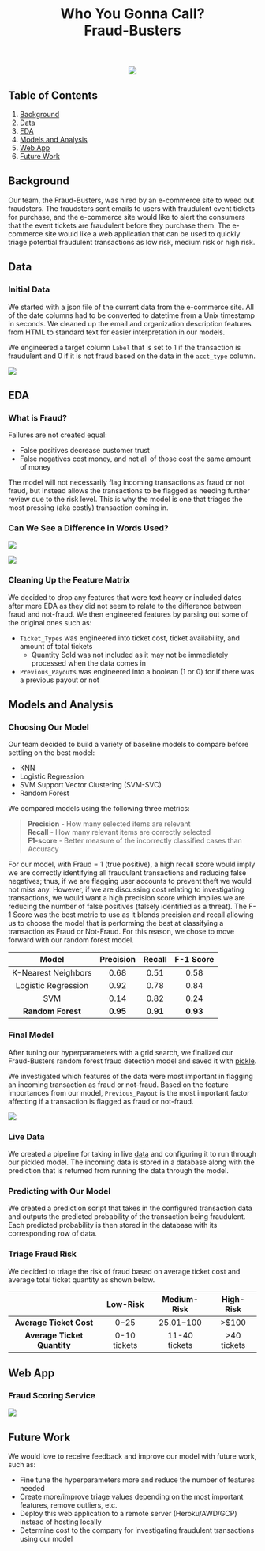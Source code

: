 <div align="center">  
<header>
    <h1>Who You Gonna Call?<br>
    Fraud-Busters</h1>
  </header>
<div align='left'>  

<div align="center"> 
<img src="images/Fraud-Busters.png" class="center">
<div align='left'> 


## Table of Contents
1. [Background](#background)
2. [Data](#data)
3. [EDA](#eda)
4. [Models and Analysis](#models-and-analysis)
5. [Web App](#web-app)
6. [Future Work](#future-work)

## Background

Our team, the Fraud-Busters, was hired by an e-commerce site to weed out fraudsters. The fraudsters sent emails to users with fraudulent event tickets for purchase, and the e-commerce site would like to alert the consumers that the event tickets are fraudulent before they purchase them. The e-commerce site would like a web application that can be used to quickly triage potential fraudulent transactions as low risk, medium risk or high risk.   


## Data  

### Initial Data
We started with a json file of the current data from the e-commerce site. All of the date columns had to be converted to datetime from a Unix timestamp in seconds. We cleaned up the email and organization description features from HTML to standard text for easier interpretation in our models.  

We engineered a target column ```Label``` that is set to 1 if the transaction is fraudulent and 0 if it is not fraud based on the data in the ```acct_type``` column. 

![](images/num_fraud.svg)

## EDA

### What is Fraud?  

Failures are not created equal:
-  False positives decrease customer trust
-  False negatives cost money, and not all of those cost the same amount of money

The model will not necessarily flag incoming transactions as fraud or not fraud, but instead allows the transactions to be flagged as needing further review due to the risk level. This is why the model is one that triages the most pressing (aka costly) transaction coming in.

### Can We See a Difference in Words Used?

![](images/notfraud_words.svg)  

![](images/fraud_words.svg)  

### Cleaning Up the Feature Matrix

We decided to drop any features that were text heavy or included dates after more EDA as they did not seem to relate to the difference between fraud and not-fraud. We then engineered features by parsing out some of the original ones such as:
-  ```Ticket_Types``` was engineered into ticket cost, ticket availability, and amount of total tickets
    - Quantity Sold was not included as it may not be immediately processed when the data comes in
-  ```Previous_Payouts``` was engineered into a boolean (1 or 0) for if there was a previous payout or not

## Models and Analysis

### Choosing Our Model
Our team decided to build a variety of baseline models to compare before settling on the best model:
- KNN
- Logistic Regression
- SVM Support Vector Clustering (SVM-SVC)
- Random Forest

We compared models using the following three metrics:
> **Precision** - How many selected items are relevant  
> **Recall** - How many relevant items are correctly selected  
> **F1-score** - Better measure of the incorrectly classified cases than Accuracy

For our model, with Fraud = 1 (true positive), a high recall score would imply we are correctly identifying all fraudulant transactions and reducing false negatives; thus, if we are flagging user accounts to prevent theft we would not miss any. However, if we are discussing cost relating to investigating transactions, we would want a high precision score which implies we are reducing the number of false positives (falsely identified as a threat). The F-1 Score was the best metric to use as it blends precision and recall allowing us to choose the model that is performing the best at classifying a transaction as Fraud or Not-Fraud. For this reason, we chose to move forward with our random forest model. 

<div align="center">   

| **Model** | **Precision** |  **Recall** | **F-1 Score** |  
| :------: | :--------: | :-------: | :---------: |  
|K-Nearest Neighbors | 0.68 | 0.51 | 0.58 |  
| Logistic Regression | 0.92 | 0.78 |  0.84 |  
| SVM | 0.14| 0.82| 0.24 |  
|**Random Forest** | **0.95** | **0.91** |**0.93** |   

<div align='left'>  


### Final Model

After tuning our hyperparameters with a grid search, we finalized our Fraud-Busters random forest fraud detection model and saved it with [pickle](src/bestRTModel.pkl). 

We investigated which features of the data were most important in flagging an incoming transaction as fraud or not-fraud. Based on the feature importances from our model, ```Previous_Payout``` is the most important factor affecting if a transaction is flagged as fraud or not-fraud. 

![](images/rf_featureimportance.svg)
### Live Data
We created a pipeline for taking in live [data](http://galvanize-case-study-on-fraud.herokuapp.com/data_point) and configuring it to run through our pickled model. The incoming data is stored in a database along with the prediction that is returned from running the data through the model. 

### Predicting with Our Model

We created a prediction script that takes in the configured transaction data and outputs the predicted probability of the transaction being fraudulent. Each predicted probability is then stored in the database with its corresponding row of data.

### Triage Fraud Risk

We decided to triage the risk of fraud based on average ticket cost and average total ticket quantity as shown below. 

<div align="center">    

|     | **Low-Risk** | **Medium-Risk** | **High-Risk**|  
|:----:|:------:|:------:|:-----:|  
|**Average Ticket Cost** |  $0-$25| $25.01-$100 | >$100 |  
|**Average Ticket Quantity** | 0-10 tickets | 11-40 tickets | >40 tickets|  

<div align='left'>  

## Web App

### Fraud Scoring Service

![](images/risk_assessment.png)

## Future Work

We would love to receive feedback and improve our model with future work, such as:
- Fine tune the hyperparameters more and reduce the number of features needed
- Create more/improve triage values depending on the most important features, remove outliers, etc.
- Deploy this web application to a remote server (Heroku/AWD/GCP) instead of hosting locally
- Determine cost to the company for investigating fraudulent transactions using our model



